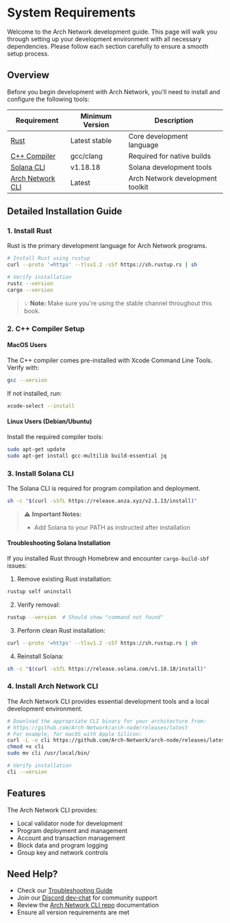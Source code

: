 # System Requirements

Welcome to the Arch Network development guide. This page will walk you through setting up your development environment with all necessary dependencies. Please follow each section carefully to ensure a smooth setup process.

## Overview

Before you begin development with Arch Network, you'll need to install and configure the following tools:

| Requirement | Minimum Version | Description |
|------------|----------------|-------------|
| [Rust] | Latest stable | Core development language |
| [C++ Compiler] | gcc/clang | Required for native builds |
| [Solana CLI] | v1.18.18 | Solana development tools |
| [Arch Network CLI] | Latest | Arch Network development toolkit |

## Detailed Installation Guide

### 1. Install Rust
Rust is the primary development language for Arch Network programs.

```bash
# Install Rust using rustup
curl --proto '=https' --tlsv1.2 -sSf https://sh.rustup.rs | sh

# Verify installation
rustc --version
cargo --version
```

> 💡 **Note:** Make sure you're using the stable channel throughout this book.

### 2. C++ Compiler Setup

#### MacOS Users
The C++ compiler comes pre-installed with Xcode Command Line Tools. Verify with:
```bash
gcc --version
```

If not installed, run:
```bash
xcode-select --install
```

#### Linux Users (Debian/Ubuntu)
Install the required compiler tools:
```bash
sudo apt-get update
sudo apt-get install gcc-multilib build-essential jq
```

### 3. Install Solana CLI

The Solana CLI is required for program compilation and deployment.

```bash
sh -c "$(curl -sSfL https://release.anza.xyz/v2.1.13/install)"
```

> ⚠️ **Important Notes:** 
> - Add Solana to your PATH as instructed after installation

#### Troubleshooting Solana Installation

If you installed Rust through Homebrew and encounter `cargo-build-sbf` issues:

1. Remove existing Rust installation:
```bash
rustup self uninstall
```

2. Verify removal:
```bash
rustup --version  # Should show "command not found"
```

3. Perform clean Rust installation:
```bash
curl --proto '=https' --tlsv1.2 -sSf https://sh.rustup.rs | sh
```

4. Reinstall Solana:
```bash
sh -c "$(curl -sSfL https://release.solana.com/v1.18.18/install)"
```

### 4. Install Arch Network CLI

The Arch Network CLI provides essential development tools and a local development environment.

```bash
# Download the appropriate CLI binary for your architecture from:
# https://github.com/Arch-Network/arch-node/releases/latest
# For example, for macOS with Apple Silicon:
curl -L -o cli https://github.com/Arch-Network/arch-node/releases/latest/download/cli-aarch64-apple-darwin
chmod +x cli
sudo mv cli /usr/local/bin/

# Verify installation
cli --version
```

## Features
The Arch Network CLI provides:
- Local validator node for development
- Program deployment and management
- Account and transaction management
- Block data and program logging
- Group key and network controls

## Need Help?

- Check our [Troubleshooting Guide](#troubleshooting-solana-installation)
- Join our [Discord dev-chat] for community support
- Review the [Arch Network CLI repo] documentation
- Ensure all version requirements are met

<!-- Internal -->
[Rust]: #install-rust
[C++ Compiler]: #install-c-compiler
[Solana CLI]: #install-solana-cli
[Arch Network CLI]: #install-arch-network-cli

<!-- External -->
[GCC]: https://gcc.gnu.org/
[gcc-multilib]: https://packages.debian.org/sid/gcc-multilib
[npm]: https://github.com/npm/cli
[eBPF]: https://ebpf.io/
[Arch Network CLI repo]: https://github.com/arch-network/arch-node/releases
[rust]: https://www.rust-lang.org
[Solana]: https://github.com/solana-labs/solana
[arch-typescript-sdk]: https://github.com/saturnBTC/arch-typescript-sdk
[Homebrew]: https://brew.sh/
[Solana Docs]: https://docs.solanalabs.com/cli/install#macos--linux
[the Rust website]: https://www.rust-lang.org/tools/install
[Discord dev-chat]: https://discord.com/channels/1241112027963986001/1270921925991989268
